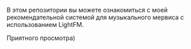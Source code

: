 В этом репозитории вы можете ознакомиться с моей рекомендательной системой для музыкального мервиса с использованием LightFM.

Приятного просмотра)
